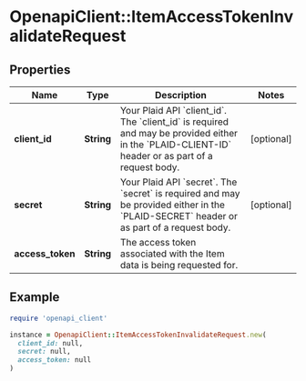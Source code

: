 # OpenapiClient::ItemAccessTokenInvalidateRequest

## Properties

| Name | Type | Description | Notes |
| ---- | ---- | ----------- | ----- |
| **client_id** | **String** | Your Plaid API &#x60;client_id&#x60;. The &#x60;client_id&#x60; is required and may be provided either in the &#x60;PLAID-CLIENT-ID&#x60; header or as part of a request body. | [optional] |
| **secret** | **String** | Your Plaid API &#x60;secret&#x60;. The &#x60;secret&#x60; is required and may be provided either in the &#x60;PLAID-SECRET&#x60; header or as part of a request body. | [optional] |
| **access_token** | **String** | The access token associated with the Item data is being requested for. |  |

## Example

```ruby
require 'openapi_client'

instance = OpenapiClient::ItemAccessTokenInvalidateRequest.new(
  client_id: null,
  secret: null,
  access_token: null
)
```

